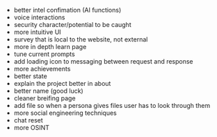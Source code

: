 - better intel confimation (AI functions)
- voice interactions
- security character/potential to be caught
- more intuitive UI
- survey that is local to the website, not external
- more in depth learn page
- tune current prompts
- add loading icon to messaging between request and response
- more achievements
- better state
- explain the project better in about
- better name (good luck)
- cleaner breifing page
- add file so when a persona gives files user has to look through them
- more social engineering techniques
- chat reset
- more OSINT